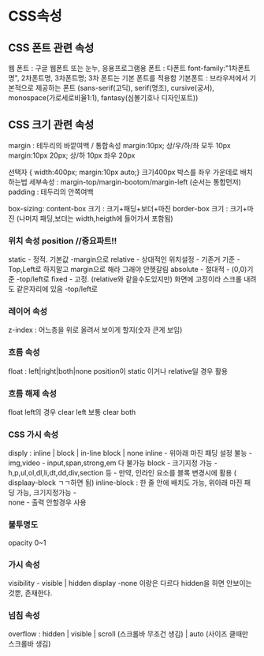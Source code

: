 # CSS속성
## CSS 폰트 관련 속성 
웹 폰트 : 구글 웹폰트 또는 눈누, 응용프로그램용 폰트 : 다폰트
font-family:"1차폰트명", 2차폰트명, 3차폰트명;
3차 폰트는 기본 폰트를 적용함
기본폰트 : 브라우저에서 기본적으로 제공하는 폰트
(sans-serif(고딕), serif(명조), cursive(궁서), monospace(가로세로비율1:1), fantasy(심볼기호나 디자인포트))

## CSS 크기 관련 속성
margin : 테두리의 바깥여백 / 통합속성
margin:10px; 상/우/하/좌 모두 10px
margin:10px 20px; 상/하 10px 좌우 20px

선택자 { width:400px; margin:10px auto;} 크기400px 박스를 좌우 가운데로 배치하는법
세부속성 : margin-top/margin-bootom/margin-left (순서는 통합먼저)
padding : 테두리의 안쪽여백

box-sizing:
content-box 크기 : 크기+패딩+보더+마진
border-box 크기 : 크기+마진 (나머지 패딩,보더는 width,heigth에 들어가서 포함됨)

### 위치 속성 position  //중요파트!!
static - 정적. 기본값 -margin으로
relative - 상대적인 위치설정 - 기존거 기준 - Top,Left로 하지말고 margin으로 해라 그래야 안헷갈림
absolute - 절대적 - (0,0)기준 -top/left로
fixed - 고정. (relative와 같을수도있지만) 화면에 고정이라 스크롤 내려도 같은자리에 있음 -top/left로

### 레이어 속성
z-index : 어느층을 위로 올려서 보이게 할지(숫자 큰게 보임)

### 흐름 속성
float : left|right|both|none
position이 static 이거나  relative일 경우 활용

### 흐름 해제 속성
float left의 경우 clear left
보통 clear both

### CSS 가시 속성
disply : inline | block | in-line block | none
inline  - 위아래 마진 패딩 설정 불능
        - img,video 
        - input,span,strong,em 다 불가능
block   - 크기지정 가능
        - h,p,ul,ol,dl,li,dt,dd,div,section 등
        - 만약, 인라인 요소를 블록 변경시에 활용 ( displaay-block ㄱㄱ하면 됨)
inline-block : 한 줄 안에 배치도 가능, 위아래 마진 패딩 가능, 크기지정가능        -    
none - 출력 안할경우 사용

### 불투명도
opacity 0~1

### 가시 속성
visibility - visible | hidden
display -none 이랑은 다르다 hidden을 하면 안보이는것뿐, 존재한다.

### 넘침 속성
overflow : hidden | visible | scroll (스크롤바 무조건 생김) | auto (사이즈 클때만 스크롤바 생김) 














